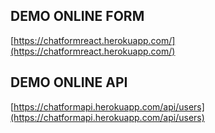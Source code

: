 ## DEMO ONLINE FORM
[https://chatformreact.herokuapp.com/](https://chatformreact.herokuapp.com/)

## DEMO ONLINE API
[https://chatformapi.herokuapp.com/api/users](https://chatformapi.herokuapp.com/api/users)
